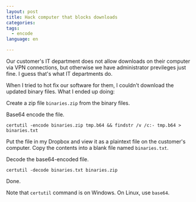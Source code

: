 ```yaml
---
layout: post
title: Hack computer that blocks downloads
categories: 
tags:
  - encode
language: en

---
```

Our customer's IT department does not allow downloads on their computer via VPN
connections, but otherwise we have administrator previleges just fine. I guess that's what
IT departments do.

When I tried to hot fix our software for them, I couldn't download the updated
binary files. What I ended up doing:

Create a zip file `binaries.zip` from the binary files. 

Base64 encode the file.

    certutil -encode binaries.zip tmp.b64 && findstr /v /c:- tmp.b64 >
    binaries.txt

Put the file in my Dropbox and view it as a plaintext file on the customer's
computer. Copy the contents into a blank file named `binaries.txt`.

Decode the base64-encoded file.

    certutil -decode binaries.txt binaries.zip

Done.

Note that `certutil` command is on Windows. On Linux, use `base64`.

